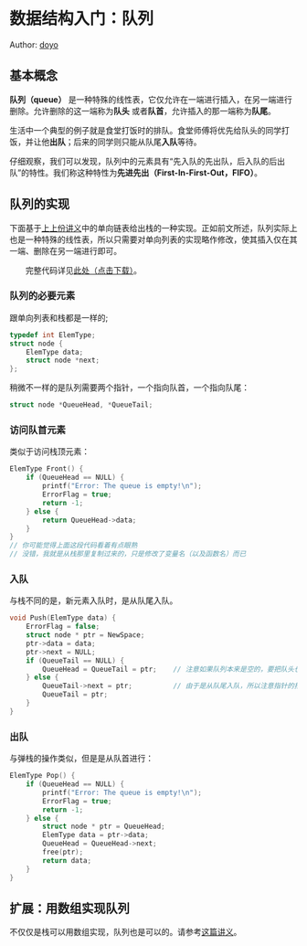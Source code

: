 # 数据结构入门：队列

Author: [doyo](https://github.com/doyo2024)

## 基本概念

**队列（queue）** 是一种特殊的线性表，它仅允许在一端进行插入，在另一端进行删除。允许删除的这一端称为**队头** 或者**队首**，允许插入的那一端称为**队尾**。

生活中一个典型的例子就是食堂打饭时的排队。食堂师傅将优先给队头的同学打饭，并让他**出队**；后来的同学则只能从队尾**入队**等待。

仔细观察，我们可以发现，队列中的元素具有“先入队的先出队，后入队的后出队”的特性。我们称这种特性为**先进先出（First-In-First-Out，FIFO）**。

## 队列的实现

下面基于[上上份讲义](https://ucas-ctf.github.io/posts/ds_s1)中的单向链表给出栈的一种实现。正如前文所述，队列实际上也是一种特殊的线性表，所以只需要对单向列表的实现略作修改，使其插入仅在其一端、删除在另一端进行即可。

&emsp;&emsp;完整代码详见<a href="https://ucas-ctf.github.io/posts/2024/2_advanced_C/code/ds_s3/queue.c" download="queue.c">此处（点击下载）</a>。

### 队列的必要元素

跟单向列表和栈都是一样的;

```c
typedef int ElemType;
struct node {
    ElemType data;
    struct node *next;
};
```

稍微不一样的是队列需要两个指针，一个指向队首，一个指向队尾：

```c
struct node *QueueHead, *QueueTail;
```

### 访问队首元素

类似于访问栈顶元素：

```c
ElemType Front() {
    if (QueueHead == NULL) {
        printf("Error: The queue is empty!\n");
        ErrorFlag = true;
        return -1;
    } else {
        return QueueHead->data;
    }
}
// 你可能觉得上面这段代码看着有点眼熟
// 没错，我就是从栈那里复制过来的，只是修改了变量名（以及函数名）而已
```

### 入队

与栈不同的是，新元素入队时，是从队尾入队。

```c
void Push(ElemType data) {
    ErrorFlag = false;
    struct node * ptr = NewSpace;
    ptr->data = data;
    ptr->next = NULL;
    if (QueueTail == NULL) {
    	QueueHead = QueueTail = ptr;    // 注意如果队列本来是空的，要把队头也指向新元素
	} else {
		QueueTail->next = ptr;          // 由于是从队尾入队，所以注意指针的指向
		QueueTail = ptr;                    
	}
}
```

### 出队

与弹栈的操作类似，但是是从队首进行：

```c
ElemType Pop() {
    if (QueueHead == NULL) {
        printf("Error: The queue is empty!\n");
        ErrorFlag = true;
        return -1;
    } else {
        struct node * ptr = QueueHead;
        ElemType data = ptr->data;
        QueueHead = QueueHead->next;
        free(ptr);
        return data;
    }
}
```

## 扩展：用数组实现队列

不仅仅是栈可以用数组实现，队列也是可以的。请参考[这篇讲义](https://ucas-ctf.github.io/posts/ds_ex2)。